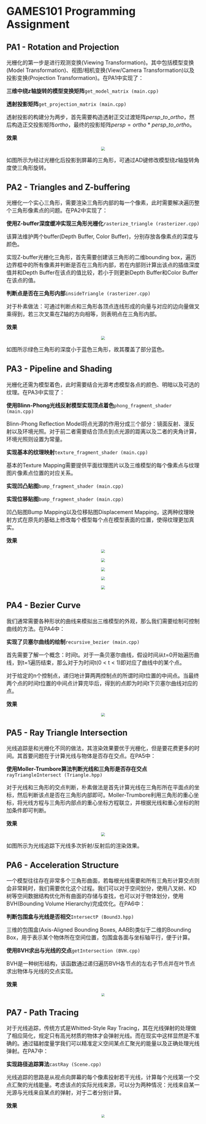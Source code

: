 # GAMES101 Programming Assignment

## PA1 - Rotation and Projection

光栅化的第一步是进行观测变换(Viewing Transformation)。其中包括模型变换(Model Transformation)、视图/相机变换(View/Camera Transformation)以及投影变换(Projection Transformation)。在PA1中实现了：

**三维中绕$z$轴旋转的模型变换矩阵**`get_model_matrix (main.cpp)`

**透射投影矩阵**`get_projection_matrix (main.cpp)`

透射投影的构建分为两步，首先需要构造透射正交过渡矩阵$persp\_to\_ortho$，然后构造正交投影矩阵$ortho$，最终的投影矩阵$persp = ortho * persp\_to\_ortho$。

**效果**

<p align="center"><img src="https://raw.githubusercontent.com/LanFear-Li/GAMES101-QUIZ/main/Appendix/pa1-1.png" style="zoom: 60%;text-align: left"/></p>

如图所示为经过光栅化后投影到屏幕的三角形，可通过AD键修改模型绕$z$轴旋转角度使三角形旋转。

## PA2 - Triangles and Z-buffering

光栅化一个实心三角形，需要渲染三角形内部的每一个像素，此时需要解决遍历整个三角形像素点的问题。在PA2中实现了：

**使用Z-buffer深度缓冲实现三角形光栅化**`rasterize_triangle (rasterizer.cpp)`

该算法维护两个buffer(Depth Buffer, Color Buffer)，分别存放各像素点的深度与颜色。

实现Z-buffer光栅化三角形，首先需要创建该三角形的二维bounding box，遍历边界框中的所有像素并判断是否在三角形内部，若在内部则计算出该点的插值深度值并和Depth Buffer在该点的值比较，若小于则更新Depth Buffer和Color Buffer在该点的值。

**判断点是否在三角形内部**`insideTriangle (rasterizer.cpp)` 

对于朴素做法：可通过判断点和三角形各顶点连线形成的向量与对应的边向量做叉乘得到，若三次叉乘在Z轴的方向相等，则表明点在三角形内部。

**效果**

<p align="center"><img src="https://raw.githubusercontent.com/LanFear-Li/GAMES101-QUIZ/main/Appendix/pa2-1.png" style="zoom: 60%;text-align: left"/></p>

如图所示绿色三角形的深度小于蓝色三角形，故其覆盖了部分蓝色。

## PA3 - Pipeline and Shading

光栅化还需为模型着色，此时需要结合光源考虑模型各点的颜色、明暗以及可选的纹理。在PA3中实现了：

**使用Blinn-Phong光线反射模型实现顶点着色**`phong_fragment_shader (main.cpp)`

Blinn-Phong Reflection Model将点光源的作用分成三个部分：镜面反射、漫反射以及环境光照。对于前二者需要结合顶点到点光源的距离以及二者的夹角计算，环境光照则设置为常量。

**实现基本的纹理映射**`texture_fragment_shader (main.cpp)`

基本的Texture Mapping需要提供平面纹理图片以及三维模型的每个像素点与纹理图片像素点位置的对应关系。

**实现凹凸贴图**`bump_fragment_shader (main.cpp)`

**实现位移贴图**`bump_fragment_shader (main.cpp)`

凹凸贴图Bump Mapping以及位移贴图Displacement Mapping，这两种纹理映射方式在原先的基础上修改每个模型每个点在模型表面的位置，使得纹理更加真实。

**效果**

<p align="center"><img src="https://raw.githubusercontent.com/LanFear-Li/GAMES101-QUIZ/main/Appendix/pa3-1.png" style="zoom: 60%;text-align: left"/></p>

<p align="center"><img src="https://raw.githubusercontent.com/LanFear-Li/GAMES101-QUIZ/main/Appendix/pa3-2.png" style="zoom: 60%;text-align: left"/></p>

<p align="center"><img src="https://raw.githubusercontent.com/LanFear-Li/GAMES101-QUIZ/main/Appendix/pa3-3.png" style="zoom: 60%;text-align: left"/></p>

<p align="center"><img src="https://raw.githubusercontent.com/LanFear-Li/GAMES101-QUIZ/main/Appendix/pa3-4.png" style="zoom: 60%;text-align: left"/></p>

<p align="center"><img src="https://raw.githubusercontent.com/LanFear-Li/GAMES101-QUIZ/main/Appendix/pa3-5.png" style="zoom: 60%;text-align: left"/></p>

## PA4 - Bezier Curve

我们通常需要各种形状的曲线来模拟出三维模型的外观，那么我们需要绘制可控制曲线的方法。在PA4中：

**实现了贝塞尔曲线的绘制**`recursive_bezier (main.cpp)`

首先需要了解一个概念：时间t。对于一条贝塞尔曲线，假设时间从t=0开始遍历曲线，到t=1遍历结束，那么对于为时间t(0 < t < 1)即对应了曲线中的某个点。

对于给定的n个控制点，递归地计算两两控制点的所谓时间t位置的中间点。当最终两个点的时间t位置的中间点计算完毕后，得到的点即为时间t下贝塞尔曲线对应的点。

**效果**

<p align="center"><img src="https://raw.githubusercontent.com/LanFear-Li/GAMES101-QUIZ/main/Appendix/pa4-1.png" style="zoom: 60%;text-align: left"/></p>

## PA5 - Ray Triangle Intersection

光线追踪是和光栅化不同的做法，其渲染效果要优于光栅化，但是要花费更多的时间。其首要问题在于计算光线与物体是否存在交点。在PA5中：

**使用Moller-Trumbore算法判断光线和三角形是否存在交点**`rayTriangleIntersect (Triangle.hpp)`

对于光线和三角形的交点判断，朴素做法是首先计算光线在三角形所在平面点的坐标，然后判断该点是否在三角形内部即可。Moller-Trumbore利用三角形的重心坐标，将光线方程与三角形内部点的重心坐标方程联立，并根据光线和重心坐标的附加条件即可判断。

**效果**

<p align="center"><img src="https://raw.githubusercontent.com/LanFear-Li/GAMES101-QUIZ/main/Appendix/pa5-1.png" style="zoom: 60%;text-align: left"/></p>

如图所示为光线追踪下光线多次折射/反射后的渲染效果。

## PA6 - Acceleration Structure

一个模型往往存在非常多个三角形曲面，若每根光线需要和所有三角形计算交点则会非常耗时，我们需要优化这个过程。我们可以对于空间划分，使用八叉树、KD树等空间数据结构优化所有曲面的存储与查找，也可以对于物体划分，使用BVH(Bounding Volume Hierarchy)完成优化。在PA6中：

**判断包围盒与光线是否相交**`IntersectP (Bound3.hpp)`

三维的包围盒(Axis-Aligned Bounding Boxes, AABB)类似于二维的Bounding Box，用于表示某个物体所在空间位置，包围盒各面与坐标轴平行，便于计算。

**使用BVH求出与光线的交点**`getIntersection (BVH.cpp)`

BVH是一种树形结构，该函数通过递归遍历BVH各节点的左右子节点并在叶节点求出物体与光线的交点实现。

**效果**

<p align="center"><img src="https://raw.githubusercontent.com/LanFear-Li/GAMES101-QUIZ/main/Appendix/pa6-1.png" style="zoom: 50%;text-align: left"/></p>

## PA7 - Path Tracing

对于光线追踪，传统方式是Whitted-Style Ray Tracing，其在光线弹射的处理做了相应简化，规定只有高光材质的物体才会弹射光线。而在现实中这样显然是不准确的。通过辐射度量学我们可以精准定义空间某点汇聚光的能量以及正确处理光线弹射。在PA7中：

**实现路径追踪算法**`castRay (Scene.cpp)`

光线追踪的思路是从视点向屏幕的每个像素投射若干光线，计算每个光线第一个交点汇聚的光线能量。考虑该点的实际光线来源，可以分为两种情况：光线来自某一光源与光线来自某点的弹射，对于二者分别计算。

**效果**

<p align="center"><img src="https://raw.githubusercontent.com/LanFear-Li/GAMES101-QUIZ/main/Appendix/pa7-1.png" style="zoom: 50%;text-align: left"/></p>
